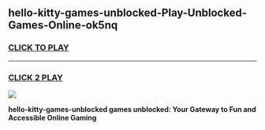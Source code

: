 
## hello-kitty-games-unblocked-Play-Unblocked-Games-Online-ok5nq
<h3>
<a href="https://premium76.site?title=hello-kitty-games-unblocked&ref=25A">CLICK TO PLAY</a></h3>
<hr>

<h3>
<a href="https://premium76.site?title=hello-kitty-games-unblocked&ref=25A">CLICK 2 PLAY</a>
  
</h3>

<a href="https://premium76.site?title=hello-kitty-games-unblocked&ref=25A"><img src="https://clearcache.store/games.png"></a>


**hello-kitty-games-unblocked games unblocked: Your Gateway to Fun and Accessible Online Gaming**
